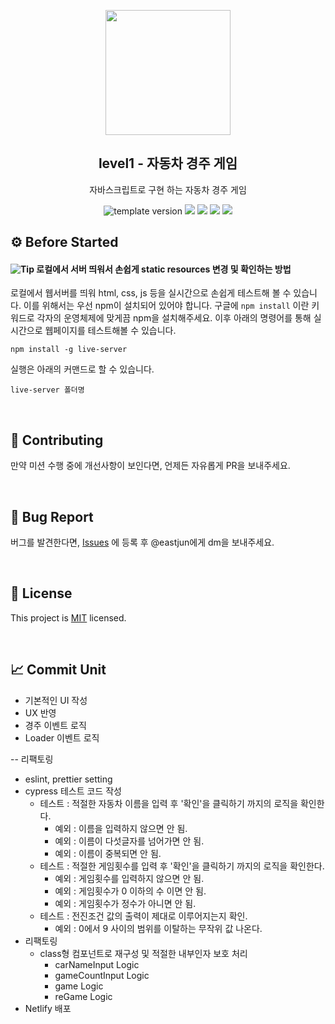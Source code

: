 <p align="middle" >
  <img width="200px;" src="https://user-images.githubusercontent.com/50367798/106415730-2645a280-6493-11eb-876c-ef7172652261.png"/>
</p>
<h2 align="middle">level1 - 자동차 경주 게임</h2>
<p align="middle">자바스크립트로 구현 하는 자동차 경주 게임</p>
<p align="middle">
  <img src="https://img.shields.io/badge/version-1.0.0-blue?style=flat-square" alt="template version"/>
  <img src="https://img.shields.io/badge/language-html-red.svg?style=flat-square"/>
  <img src="https://img.shields.io/badge/language-css-blue.svg?style=flat-square"/>
  <img src="https://img.shields.io/badge/language-js-yellow.svg?style=flat-square"/>
  <img src="https://img.shields.io/badge/license-MIT-brightgreen.svg?style=flat-square"/>
</p>

## ⚙️ Before Started

#### <img alt="Tip" src="https://img.shields.io/static/v1.svg?label=&message=Tip&style=flat-square&color=673ab8"> 로컬에서 서버 띄워서 손쉽게 static resources 변경 및 확인하는 방법

로컬에서 웹서버를 띄워 html, css, js 등을 실시간으로 손쉽게 테스트해 볼 수 있습니다. 이를 위해서는 우선 npm이 설치되어 있어야 합니다. 구글에 `npm install` 이란 키워드로 각자의 운영체제에 맞게끔 npm을 설치해주세요. 이후 아래의 명령어를 통해 실시간으로 웹페이지를 테스트해볼 수 있습니다.

```
npm install -g live-server
```

실행은 아래의 커맨드로 할 수 있습니다.

```
live-server 폴더명
```

<br>

## 👏 Contributing

만약 미션 수행 중에 개선사항이 보인다면, 언제든 자유롭게 PR을 보내주세요.

<br>

## 🐞 Bug Report

버그를 발견한다면, [Issues](https://github.com/woowacourse/javascript-racingcar/issues) 에 등록 후 @eastjun에게 dm을 보내주세요.

<br>

## 📝 License

This project is [MIT](https://github.com/woowacourse/javascript-racingcar/blob/main/LICENSE) licensed.

<br>

## 📈 Commit Unit

- 기본적인 UI 작성
- UX 반영
- 경주 이벤트 로직
- Loader 이벤트 로직

-- 리팩토링

- eslint, prettier setting
- cypress 테스트 코드 작성
  - 테스트 : 적절한 자동차 이름을 입력 후 '확인'을 클릭하기 까지의 로직을 확인한다.
    - 예외 : 이름을 입력하지 않으면 안 됨.
    - 예외 : 이름이 다섯글자를 넘어가면 안 됨.
    - 예외 : 이름이 중복되면 안 됨.
  - 테스트 : 적절한 게임횟수를 입력 후 '확인'을 클릭하기 까지의 로직을 확인한다.
    - 예외 : 게임횟수를 입력하지 않으면 안 됨.
    - 예외 : 게임횟수가 0 이하의 수 이면 안 됨.
    - 예외 : 게임횟수가 정수가 아니면 안 됨.
  - 테스트 : 전진조건 값의 출력이 제대로 이루어지는지 확인.
    - 예외 : 0에서 9 사이의 범위를 이탈하는 무작위 값 나온다.
- 리팩토링
  - class형 컴포넌트로 재구성 및 적절한 내부인자 보호 처리
    - carNameInput Logic
    - gameCountInput Logic
    - game Logic
    - reGame Logic
- Netlify 배포
